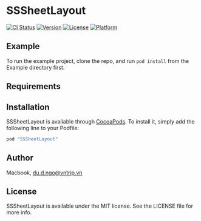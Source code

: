 # SSSheetLayout

[![CI Status](http://img.shields.io/travis/Macbook/SSSheetLayout.svg?style=flat)](https://travis-ci.org/Macbook/SSSheetLayout)
[![Version](https://img.shields.io/cocoapods/v/SSSheetLayout.svg?style=flat)](http://cocoapods.org/pods/SSSheetLayout)
[![License](https://img.shields.io/cocoapods/l/SSSheetLayout.svg?style=flat)](http://cocoapods.org/pods/SSSheetLayout)
[![Platform](https://img.shields.io/cocoapods/p/SSSheetLayout.svg?style=flat)](http://cocoapods.org/pods/SSSheetLayout)

## Example

To run the example project, clone the repo, and run `pod install` from the Example directory first.

## Requirements

## Installation

SSSheetLayout is available through [CocoaPods](http://cocoapods.org). To install
it, simply add the following line to your Podfile:

```ruby
pod "SSSheetLayout"
```

## Author

Macbook, du.d.ngo@vntrip.vn

## License

SSSheetLayout is available under the MIT license. See the LICENSE file for more info.
